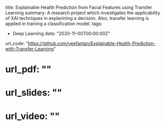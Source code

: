 
title: Explainable Health Prediction from Facial Features using Transfer Learning
summary: A research project which investigates the applicability of XAI techniques in explanining a decision. Also, transfer learning is applied in training a classification model.
tags:
- Deep Learning
date: "2020-11-00T00:00:00Z"



url_code: "https://github.com/yeefantan/Explainable-Health-Prediction-with-Transfer-Learning"
# url_pdf: ""
# url_slides: ""
# url_video: ""



